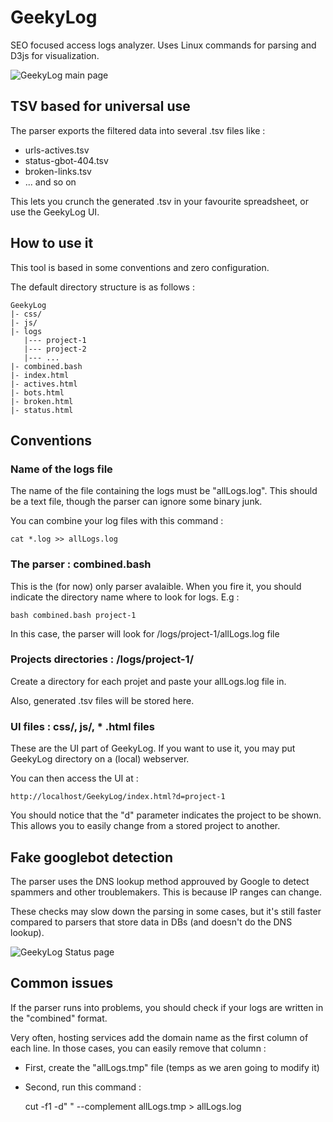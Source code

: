 # GeekyLog
SEO focused access logs analyzer. Uses Linux commands for parsing and D3js for visualization.

![GeekyLog main page](http://www.tirop.com/img/geekyLog/geekyLog.png)


## TSV based for universal use
The parser exports the filtered data into several .tsv files like :

* urls-actives.tsv
* status-gbot-404.tsv
* broken-links.tsv
* ... and so on

This lets you crunch the generated .tsv in your favourite spreadsheet, or use the GeekyLog UI.

## How to use it
This tool is based in some conventions and zero configuration. 

The default directory structure is as follows :

	GeekyLog
	|- css/
	|- js/
	|- logs
	   |--- project-1
	   |--- project-2
	   |--- ...
	|- combined.bash
	|- index.html
	|- actives.html
	|- bots.html
	|- broken.html
	|- status.html


## Conventions

### Name of the logs file
The name of the file containing the logs must be "allLogs.log". This should be a text file, though the parser can ignore some binary junk.

You can combine your log files with this command :
	
	cat *.log >> allLogs.log

### The parser : combined.bash
This is the (for now) only parser avalaible. When you fire it, you should indicate the directory name where to look for logs. E.g :

	bash combined.bash project-1

In this case, the parser will look for /logs/project-1/allLogs.log file

### Projects directories : /logs/project-1/
Create a directory for each projet and paste your allLogs.log file in. 

Also, generated .tsv files will be stored here.

### UI files : css/, js/, * .html files
These are the UI part of GeekyLog. If you want to use it, you may put GeekyLog directory on a (local) webserver.

You can then access the UI at :

	http://localhost/GeekyLog/index.html?d=project-1

You should notice that the "d" parameter indicates the project to be shown. This allows you to easily change from a stored project to another.

## Fake googlebot detection
The parser uses the DNS lookup method approuved by Google to detect spammers and other troublemakers. This is because IP ranges can change. 

These checks may slow down the parsing in some cases, but it's still faster compared to parsers that store data in DBs (and doesn't do the DNS lookup).


![GeekyLog Status page](http://www.tirop.com/img/geekyLog/geekyLog-status.png)


## Common issues

If the parser runs into problems, you should check if your logs are written in the "combined" format.

Very often, hosting services add the domain name as the first column of each line. In those cases, you can easily remove that column :

* First, create the "allLogs.tmp" file (temps as we aren going to modify it)
* Second, run this command :

	cut -f1 -d" " --complement allLogs.tmp > allLogs.log

